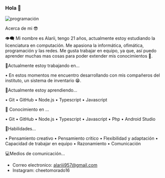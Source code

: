 
### Hola 👋
![programación](https://user-images.githubusercontent.com/89678095/151461424-55c139ab-48b5-4acb-afc3-3b82d6d6816d.jpg)

Acerca de mi 😎

 👁️‍🗨️ Mi nombre es Alarii, tengo 21 años, actualmente estoy estudiando la licenciatura en computación. Me apasiona la informática, ofimática, programación y las redes. Me gusta trabajar en equipo, ya que, así puedo aprender muchas mas cosas para poder extender mis conocimientos 📖.

🔭Actualmente estoy trabajando en...

•	En estos momentos me encuentro desarrollando con mis compañeros del instituto, un sistema de inventario 😁.

🌱Actualmente estoy aprendiendo...  

•	Git
•	GitHub
•	Node.js
•	Typescript
•	Javascript

🎯 Conocimiento en ... 

•	Git
•	GitHub
•	Node.js
•	Typescript
•	Javascript
•	Php
•	Android Studio

💪Habilidades...

•	Pensamiento creativo
•	Pensamiento crítico
•	Flexibilidad y adaptación
•	Capacidad de trabajar en equipo
•	Razonamiento
•	Comunicación

💻Medios de comunicación...

-  Correo electronico: alariii957@gmail.com
-  Instagram: cheetomorado16

